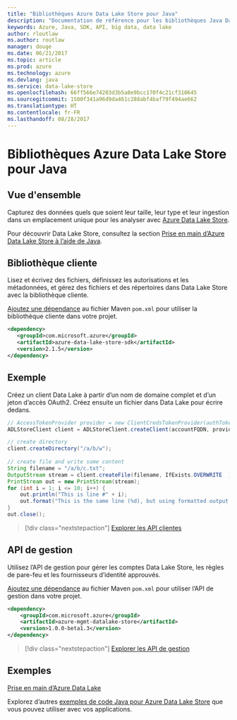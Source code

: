 ```yaml
---
title: "Bibliothèques Azure Data Lake Store pour Java"
description: "Documentation de référence pour les bibliothèques Java Data Lake Store"
keywords: Azure, Java, SDK, API, big data, data lake
author: rloutlaw
ms.author: routlaw
manager: douge
ms.date: 06/21/2017
ms.topic: article
ms.prod: azure
ms.technology: azure
ms.devlang: java
ms.service: data-lake-store
ms.openlocfilehash: 66ff566e74203d3b5a8e9bcc170f4c21cf310645
ms.sourcegitcommit: 1500f341a96d9da461c288abf4baf79f494ae662
ms.translationtype: HT
ms.contentlocale: fr-FR
ms.lasthandoff: 08/28/2017
---
```

# <a name="azure-data-lake-store-libraries-for-java"></a>Bibliothèques Azure Data Lake Store pour Java

## <a name="overview"></a>Vue d'ensemble

Capturez des données quels que soient leur taille, leur type et leur ingestion dans un emplacement unique pour les analyser avec [Azure Data Lake Store](/azure/data-lake-store/data-lake-store-overview).

Pour découvrir Data Lake Store, consultez la section [Prise en main d’Azure Data Lake Store à l’aide de Java](/azure/data-lake-store/data-lake-store-get-started-java-sdk).


## <a name="client-library"></a>Bibliothèque cliente

Lisez et écrivez des fichiers, définissez les autorisations et les métadonnées, et gérez des fichiers et des répertoires dans Data Lake Store avec la bibliothèque cliente.

[Ajoutez une dépendance](https://maven.apache.org/guides/getting-started/index.html#How_do_I_use_external_dependencies) au fichier Maven `pom.xml` pour utiliser la bibliothèque cliente dans votre projet.

```XML
<dependency>
   <groupId>com.microsoft.azure</groupId>
   <artifactId>azure-data-lake-store-sdk</artifactId>
   <version>2.1.5</version>
</dependency>
```   

## <a name="example"></a>Exemple

Créez un client Data Lake à partir d’un nom de domaine complet et d’un jeton d’accès OAuth2. Créez ensuite un fichier dans Data Lake pour écrire dedans.

```java
// AccessTokenProvider provider = new ClientCredsTokenProvider(authTokenEndpoint, clientId, clientKey);
ADLStoreClient client = ADLStoreClient.createClient(accountFQDN, provider);

// create directory
client.createDirectory("/a/b/w");
        
// create file and write some content
String filename = "/a/b/c.txt";
OutputStream stream = client.createFile(filename, IfExists.OVERWRITE  );
PrintStream out = new PrintStream(stream);
for (int i = 1; i <= 10; i++) {
    out.println("This is line #" + i);
    out.format("This is the same line (%d), but using formatted output. %n", i);
}
out.close();
```

> [!div class="nextstepaction"]
> [Explorer les API clientes](/java/api/overview/azure/datalakestore/clientlibrary)


## <a name="management-api"></a>API de gestion

Utilisez l’API de gestion pour gérer les comptes Data Lake Store, les règles de pare-feu et les fournisseurs d’identité approuvés.

[Ajoutez une dépendance](https://maven.apache.org/guides/getting-started/index.html#How_do_I_use_external_dependencies) au fichier Maven `pom.xml` pour utiliser l’API de gestion dans votre projet.


```XML
<dependency>
    <groupId>com.microsoft.azure</groupId>
    <artifactId>azure-mgmt-datalake-store</artifactId>
    <version>1.0.0-beta1.3</version>
</dependency>
```

> [!div class="nextstepaction"]
> [Explorer les API de gestion](/java/api/overview/azure/datalakestore/managementapi)

## <a name="samples"></a>Exemples

[Prise en main d’Azure Data Lake][1] 

[1]: https://github.com/Azure-Samples/data-lake-store-java-upload-download-get-started

Explorez d’autres [exemples de code Java pour Azure Data Lake Store](https://azure.microsoft.com/resources/samples/?platform=java&term=lake) que vous pouvez utiliser avec vos applications.
